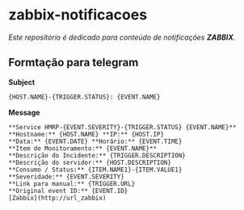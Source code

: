 # zabbix-notificacoes

*Este repositório é dedicado para conteúdo de notificações **ZABBIX**.*

## Formtação para telegram

**Subject**
```markdown
{HOST.NAME}-{TRIGGER.STATUS}: {EVENT.NAME}
```
**Message**
```markdonw
**Service HMRP-{EVENT.SEVERITY}-{TRIGGER.STATUS} {EVENT.NAME}**
**Hostname:** {HOST.NAME} **IP:** {HOST.IP}
**Data:** {EVENT.DATE} **Horário:** {EVENT.TIME}
**Item de Monitoramento:** {EVENT.NAME}**
**Descrição do Incidente:** {TRIGGER.DESCRIPTION}
**Descrição do servidor:** {HOST.DESCRIPTION}
**Consumo / Status:** {ITEM.NAME1}-{ITEM.VALUE1}
**Severidade:** {EVENT.SEVERITY}
**Link para manual:** {TRIGGER.URL}
**Original event ID:** {EVENT.ID}
[Zabbix](http://url_zabbix)
```